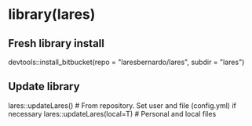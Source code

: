 # library(lares)

## Fresh library install
devtools::install_bitbucket(repo = "laresbernardo/lares", subdir = "lares")

## Update library
lares::updateLares() # From repository. Set user and file (config.yml) if necessary
lares::updateLares(local=T) # Personal and local files
